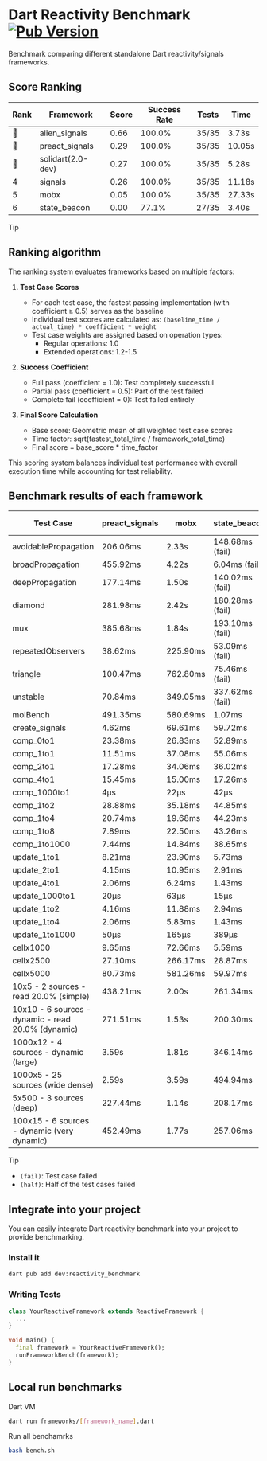 # Dart Reactivity Benchmark [![Pub Version](https://img.shields.io/pub/v/reactivity_benchmark)](https://pub.dev/packages/reactivity_benchmark)

Benchmark comparing different standalone Dart reactivity/signals frameworks.

## Score Ranking

<!-- ranking start -->
| Rank | Framework | Score | Success Rate | Tests | Time |
|------|-----------|-------|--------------|-------|------|
| 🥇 | alien_signals | 0.66 | 100.0% | 35/35 | 3.73s |
| 🥈 | preact_signals | 0.29 | 100.0% | 35/35 | 10.05s |
| 🥉 | solidart(2.0-dev) | 0.27 | 100.0% | 35/35 | 5.28s |
| 4 | signals | 0.26 | 100.0% | 35/35 | 11.18s |
| 5 | mobx | 0.05 | 100.0% | 35/35 | 27.33s |
| 6 | state_beacon | 0.00 | 77.1% | 27/35 | 3.40s |

<!-- ranking end -->

> [!TIP]
> ## Ranking algorithm
>
> The ranking system evaluates frameworks based on multiple factors:
>
> 1. **Test Case Scores**
>    - For each test case, the fastest passing implementation (with coefficient ≥ 0.5) serves as the baseline
>    - Individual test scores are calculated as: `(baseline_time / actual_time) * coefficient * weight`
>    - Test case weights are assigned based on operation types:
>      - Regular operations: 1.0
>      - Extended operations: 1.2-1.5
>
> 2. **Success Coefficient**
>    - Full pass (coefficient = 1.0): Test completely successful
>    - Partial pass (coefficient = 0.5): Part of the test failed
>    - Complete fail (coefficient = 0): Test failed entirely
>
> 3. **Final Score Calculation**
>    - Base score: Geometric mean of all weighted test case scores
>    - Time factor: sqrt(fastest_total_time / framework_total_time)
>    - Final score = base_score * time_factor
>
> This scoring system balances individual test performance with overall execution time while accounting for test reliability.

## Benchmark results of each framework

<!-- test-case start -->
| Test Case | preact_signals | mobx | state_beacon | solidart(2.0-dev) | alien_signals | signals |
|---|---|---|---|---|---|---|
| avoidablePropagation | 206.06ms | 2.33s | 148.68ms (fail) | 277.63ms | 193.83ms | 211.69ms |
| broadPropagation | 455.92ms | 4.22s | 6.04ms (fail) | 506.37ms | 358.09ms | 450.19ms |
| deepPropagation | 177.14ms | 1.50s | 140.02ms (fail) | 175.94ms | 125.04ms | 174.67ms |
| diamond | 281.98ms | 2.42s | 180.28ms (fail) | 357.21ms | 237.74ms | 285.80ms |
| mux | 385.68ms | 1.84s | 193.10ms (fail) | 444.30ms | 374.73ms | 402.41ms |
| repeatedObservers | 38.62ms | 225.90ms | 53.09ms (fail) | 78.58ms | 45.02ms | 45.76ms |
| triangle | 100.47ms | 762.80ms | 75.46ms (fail) | 122.47ms | 85.03ms | 101.85ms |
| unstable | 70.84ms | 349.05ms | 337.62ms (fail) | 94.56ms | 60.19ms | 72.23ms |
| molBench | 491.35ms | 580.69ms | 1.07ms | 402.13ms | 487.44ms | 487.78ms |
| create_signals | 4.62ms | 69.61ms | 59.72ms | 87.20ms | 28.15ms | 25.63ms |
| comp_0to1 | 23.38ms | 26.83ms | 52.89ms | 32.58ms | 6.88ms | 11.88ms |
| comp_1to1 | 11.51ms | 37.08ms | 55.06ms | 49.35ms | 4.31ms | 26.88ms |
| comp_2to1 | 17.28ms | 34.06ms | 36.02ms | 25.01ms | 2.29ms | 18.68ms |
| comp_4to1 | 15.45ms | 15.00ms | 17.26ms | 15.46ms | 10.93ms | 6.96ms |
| comp_1000to1 | 4μs | 22μs | 42μs | 18μs | 5μs | 5μs |
| comp_1to2 | 28.88ms | 35.18ms | 44.85ms | 29.48ms | 27.44ms | 24.07ms |
| comp_1to4 | 20.74ms | 19.68ms | 44.23ms | 33.72ms | 5.58ms | 9.95ms |
| comp_1to8 | 7.89ms | 22.50ms | 43.26ms | 25.61ms | 6.06ms | 8.90ms |
| comp_1to1000 | 7.44ms | 14.84ms | 38.65ms | 15.46ms | 3.27ms | 4.54ms |
| update_1to1 | 8.21ms | 23.90ms | 5.73ms | 16.25ms | 10.91ms | 9.27ms |
| update_2to1 | 4.15ms | 10.95ms | 2.91ms | 8.30ms | 4.95ms | 4.59ms |
| update_4to1 | 2.06ms | 6.24ms | 1.43ms | 4.37ms | 2.77ms | 2.30ms |
| update_1000to1 | 20μs | 63μs | 15μs | 40μs | 20μs | 23μs |
| update_1to2 | 4.16ms | 11.88ms | 2.94ms | 8.48ms | 5.60ms | 4.97ms |
| update_1to4 | 2.06ms | 5.83ms | 1.43ms | 4.03ms | 2.46ms | 2.29ms |
| update_1to1000 | 50μs | 165μs | 389μs | 160μs | 47μs | 43μs |
| cellx1000 | 9.65ms | 72.66ms | 5.59ms | 11.96ms | 8.48ms | 9.92ms |
| cellx2500 | 27.10ms | 266.17ms | 28.87ms | 35.59ms | 19.96ms | 32.73ms |
| cellx5000 | 80.73ms | 581.26ms | 59.97ms | 92.15ms | 48.55ms | 69.40ms |
| 10x5 - 2 sources - read 20.0% (simple) | 438.21ms | 2.00s | 261.34ms | 358.33ms | 234.20ms | 507.97ms |
| 10x10 - 6 sources - dynamic - read 20.0% (dynamic) | 271.51ms | 1.53s | 200.30ms | 247.03ms | 177.16ms | 278.67ms |
| 1000x12 - 4 sources - dynamic (large) | 3.59s | 1.81s | 346.14ms | 478.00ms | 287.95ms | 3.75s |
| 1000x5 - 25 sources (wide dense) | 2.59s | 3.59s | 494.94ms | 597.50ms | 405.09ms | 3.42s |
| 5x500 - 3 sources (deep) | 227.44ms | 1.14s | 208.17ms | 257.44ms | 193.02ms | 226.84ms |
| 100x15 - 6 sources - dynamic (very dynamic) | 452.49ms | 1.77s | 257.06ms | 389.27ms | 265.82ms | 489.16ms |

<!-- test-case end -->

> [!TIP]
> - `(fail)`: Test case failed
> - `(half)`: Half of the test cases failed

## Integrate into your project

You can easily integrate Dart reactivity benchmark into your project to provide benchmarking.

### Install it

```bash
dart pub add dev:reactivity_benchmark
```

### Writing Tests

```dart
class YourReactiveFramework extends ReactiveFramework {
  ...
}

void main() {
  final framework = YourReactiveFramework();
  runFrameworkBench(framework);
}
```

## Local run benchmarks

Dart VM
```bash
dart run frameworks/[framework_name].dart
```

Run all benchamrks
```bash
bash bench.sh
```
